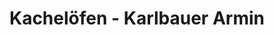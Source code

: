 ---
title: "Kachelöfen - Karlbauer Armin"
url: /windischeschenbach/kacheloefen-karlbauer-armin/
shop: Baumarkt
---